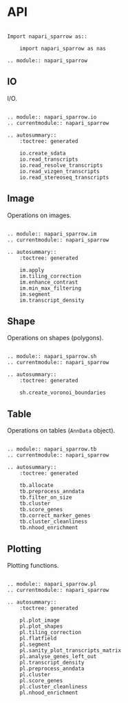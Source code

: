 # API

```{eval-rst}

Import napari_sparrow as::

    import napari_sparrow as nas

.. module:: napari_sparrow
```


## IO

I/O.

```{eval-rst}

.. module:: napari_sparrow.io
.. currentmodule:: napari_sparrow

.. autosummary::
    :toctree: generated

    io.create_sdata
    io.read_transcripts
    io.read_resolve_transcripts
    io.read_vizgen_transcripts
    io.read_stereoseq_transcripts

```

## Image

Operations on images.

```{eval-rst}

.. module:: napari_sparrow.im
.. currentmodule:: napari_sparrow

.. autosummary::
    :toctree: generated

    im.apply
    im.tiling_correction
    im.enhance_contrast
    im.min_max_filtering
    im.segment
    im.transcript_density
```

## Shape

Operations on shapes (polygons).

```{eval-rst}

.. module:: napari_sparrow.sh
.. currentmodule:: napari_sparrow

.. autosummary::
    :toctree: generated

    sh.create_voronoi_boundaries
```

## Table

Operations on tables (`AnnData` object).

```{eval-rst}

.. module:: napari_sparrow.tb
.. currentmodule:: napari_sparrow

.. autosummary::
    :toctree: generated

    tb.allocate
    tb.preprocess_anndata
    tb.filter_on_size
    tb.cluster
    tb.score_genes
    tb.correct_marker_genes
    tb.cluster_cleanliness
    tb.nhood_enrichment
```

## Plotting

Plotting functions.

```{eval-rst}

.. module:: napari_sparrow.pl
.. currentmodule:: napari_sparrow

.. autosummary::
    :toctree: generated

    pl.plot_image
    pl.plot_shapes
    pl.tiling_correction
    pl.flatfield
    pl.segment
    pl.sanity_plot_transcripts_matrix
    pl.analyse_genes_left_out
    pl.transcript_density
    pl.preprocess_anndata
    pl.cluster
    pl.score_genes
    pl.cluster_cleanliness
    pl.nhood_enrichment
```